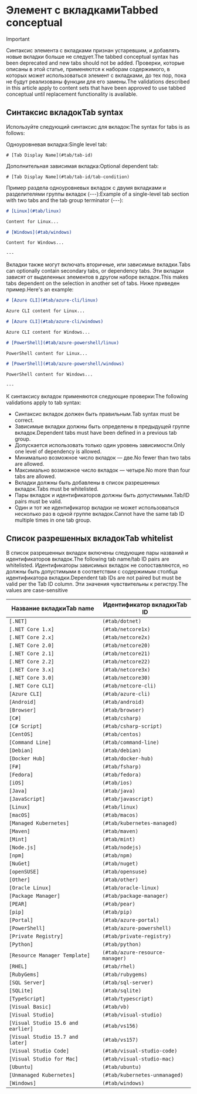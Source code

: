 # <a name="tabbed-conceptual"></a><span data-ttu-id="848e5-101">Элемент с вкладками</span><span class="sxs-lookup"><span data-stu-id="848e5-101">Tabbed conceptual</span></span>

> [!IMPORTANT]
> <span data-ttu-id="848e5-102">Синтаксис элемента с вкладками признан устаревшим, и добавлять новые вкладки больше не следует.</span><span class="sxs-lookup"><span data-stu-id="848e5-102">The tabbed conceptual syntax has been deprecated and new tabs should not be added.</span></span> <span data-ttu-id="848e5-103">Проверки, которые описаны в этой статье, применяются к наборам содержимого, в которых может использоваться элемент с вкладками, до тех пор, пока не будут реализованы функции для его замены.</span><span class="sxs-lookup"><span data-stu-id="848e5-103">The validations described in this article apply to content sets that have been approved to use tabbed conceptual until replacement functionality is available.</span></span>

## <a name="tab-syntax"></a><span data-ttu-id="848e5-104">Синтаксис вкладок</span><span class="sxs-lookup"><span data-stu-id="848e5-104">Tab syntax</span></span>

<span data-ttu-id="848e5-105">Используйте следующий синтаксис для вкладок:</span><span class="sxs-lookup"><span data-stu-id="848e5-105">The syntax for tabs is as follows:</span></span>

<span data-ttu-id="848e5-106">Одноуровневая вкладка:</span><span class="sxs-lookup"><span data-stu-id="848e5-106">Single level tab:</span></span>

`# [Tab Display Name](#tab/tab-id)`

<span data-ttu-id="848e5-107">Дополнительная зависимая вкладка:</span><span class="sxs-lookup"><span data-stu-id="848e5-107">Optional dependent tab:</span></span>

`# [Tab Display Name](#tab/tab-id/tab-condition)`

<span data-ttu-id="848e5-108">Пример раздела одноуровневых вкладок с двумя вкладками и разделителями группы вкладок (---):</span><span class="sxs-lookup"><span data-stu-id="848e5-108">Example of a single-level tab section with two tabs and the tab group terminator (---):</span></span>

```markdown
# [Linux](#tab/linux)

Content for Linux...

# [Windows](#tab/windows)

Content for Windows...

---
```

<span data-ttu-id="848e5-109">Вкладки также могут включать вторичные, или зависимые вкладки.</span><span class="sxs-lookup"><span data-stu-id="848e5-109">Tabs can optionally contain secondary tabs, or dependency tabs.</span></span> <span data-ttu-id="848e5-110">Эти вкладки зависят от выделенных элементов в другом наборе вкладок.</span><span class="sxs-lookup"><span data-stu-id="848e5-110">This makes tabs dependent on the selection in another set of tabs.</span></span> <span data-ttu-id="848e5-111">Ниже приведен пример.</span><span class="sxs-lookup"><span data-stu-id="848e5-111">Here's an example:</span></span>

```markdown
# [Azure CLI](#tab/azure-cli/linux)

Azure CLI content for Linux...

# [Azure CLI](#tab/azure-cli/windows)

Azure CLI content for Windows...

# [PowerShell](#tab/azure-powershell/linux)

PowerShell content for Linux...

# [PowerShell](#tab/azure-powershell/windows)

PowerShell content for Windows...

---
```

<span data-ttu-id="848e5-112">К синтаксису вкладок применяются следующие проверки:</span><span class="sxs-lookup"><span data-stu-id="848e5-112">The following validations apply to tab syntax:</span></span>

- <span data-ttu-id="848e5-113">Синтаксис вкладок должен быть правильным.</span><span class="sxs-lookup"><span data-stu-id="848e5-113">Tab syntax must be correct.</span></span>
- <span data-ttu-id="848e5-114">Зависимые вкладки должны быть определены в предыдущей группе вкладок.</span><span class="sxs-lookup"><span data-stu-id="848e5-114">Dependent tabs must have been defined in a previous tab group.</span></span>
- <span data-ttu-id="848e5-115">Допускается использовать только один уровень зависимости.</span><span class="sxs-lookup"><span data-stu-id="848e5-115">Only one level of dependency is allowed.</span></span>
- <span data-ttu-id="848e5-116">Минимально возможное число вкладок — две.</span><span class="sxs-lookup"><span data-stu-id="848e5-116">No fewer than two tabs are allowed.</span></span>
- <span data-ttu-id="848e5-117">Максимально возможное число вкладок — четыре.</span><span class="sxs-lookup"><span data-stu-id="848e5-117">No more than four tabs are allowed.</span></span>
- <span data-ttu-id="848e5-118">Вкладки должны быть добавлены в список разрешенных вкладок.</span><span class="sxs-lookup"><span data-stu-id="848e5-118">Tabs must be whitelisted.</span></span>
- <span data-ttu-id="848e5-119">Пары вкладок и идентификаторов должны быть допустимыми.</span><span class="sxs-lookup"><span data-stu-id="848e5-119">Tab/ID pairs must be valid.</span></span>
- <span data-ttu-id="848e5-120">Один и тот же идентификатор вкладки не может использоваться несколько раз в одной группе вкладок.</span><span class="sxs-lookup"><span data-stu-id="848e5-120">Cannot have the same tab ID multiple times in one tab group.</span></span>

## <a name="tab-whitelist"></a><span data-ttu-id="848e5-121">Список разрешенных вкладок</span><span class="sxs-lookup"><span data-stu-id="848e5-121">Tab whitelist</span></span>

<span data-ttu-id="848e5-122">В список разрешенных вкладок включены следующие пары названий и идентификаторов вкладок.</span><span class="sxs-lookup"><span data-stu-id="848e5-122">The following tab name/tab ID pairs are whitelisted.</span></span> <span data-ttu-id="848e5-123">Идентификаторы зависимых вкладок не сопоставляются, но должны быть допустимыми в соответствии с содержимым столбца идентификатора вкладки.</span><span class="sxs-lookup"><span data-stu-id="848e5-123">Dependent tab IDs are not paired but must be valid per the Tab ID column.</span></span> <span data-ttu-id="848e5-124">Эти значения чувствительны к регистру.</span><span class="sxs-lookup"><span data-stu-id="848e5-124">The values are case-sensitive</span></span>

|<span data-ttu-id="848e5-125">Название вкладки</span><span class="sxs-lookup"><span data-stu-id="848e5-125">Tab name</span></span>              |<span data-ttu-id="848e5-126">Идентификатор вкладки</span><span class="sxs-lookup"><span data-stu-id="848e5-126">Tab ID</span></span>            |
|----------------------|------------------|
|`[.NET]`              |`(#tab/dotnet)`   |
|`[.NET Core 1.x]`     |`(#tab/netcore1x)`|
|`[.NET Core 2.x]`     |`(#tab/netcore2x)`|
|`[.NET Core 2.0]`     |`(#tab/netcore20)`|
|`[.NET Core 2.1]`     |`(#tab/netcore21)`|
|`[.NET Core 2.2]`     |`(#tab/netcore22)`|
|`[.NET Core 3.x]`     |`(#tab/netcore3x)`|
|`[.NET Core 3.0]`     |`(#tab/netcore30)`|
|`[.NET Core CLI]`     |`(#tab/netcore-cli)`|
|`[Azure CLI]`         |`(#tab/azure-cli)`|
|`[Android]`           |`(#tab/android)`  |
|`[Browser]`           |`(#tab/browser)`  |
|`[C#]`                |`(#tab/csharp)`   |
|`[C# Script]`         |`(#tab/csharp-script)`|
|`[CentOS]`            |`(#tab/centos)`|
|`[Command Line]`      |`(#tab/command-line)`|
|`[Debian]`            |`(#tab/debian)`|
|`[Docker Hub]`        |`(#tab/docker-hub)`|
|`[F#]`                |`(#tab/fsharp)`|
|`[Fedora]`            |`(#tab/fedora)`|
|`[iOS]`               |`(#tab/ios)`      |
|`[Java]`              |`(#tab/java)`|
|`[JavaScript]`        |`(#tab/javascript)`|
|`[Linux]`             |`(#tab/linux)`    |
|`[macOS]`             |`(#tab/macos)`    |
|`[Managed Kubernetes]`|`(#tab/kubernetes-managed)`|
|`[Maven]`             |`(#tab/maven)`|
|`[Mint]`              |`(#tab/mint)`|
|`[Node.js]`           |`(#tab/nodejs)`|
|`[npm]`               |`(#tab/npm)` |
|`[NuGet]`             |`(#tab/nuget)`|
|`[openSUSE]`          |`(#tab/opensuse)`|
|`[Other]`             |`(#tab/other)` |
|`[Oracle Linux]`      |`(#tab/oracle-linux)`|
|`[Package Manager]`   |`(#tab/package-manager)` |
|`[PEAR]`              |`(#tab/pear)`|
|`[pip]`               |`(#tab/pip)`|
|`[Portal]`            |`(#tab/azure-portal)`    |
|`[PowerShell]`        |`(#tab/azure-powershell)`|
|`[Private Registry]`  |`(#tab/private-registry)`|
|`[Python]`            |`(#tab/python)`|
|`[Resource Manager Template]`|`(#tab/azure-resource-manager)`|
|`[RHEL]`              |`(#tab/rhel)`|
|`[RubyGems]`          |`(#tab/rubygems)`|
|`[SQL Server]`        |`(#tab/sql-server)`|
|`[SQLite]`            |`(#tab/sqlite)`|
|`[TypeScript]`        |`(#tab/typescript)`|
|`[Visual Basic]`      |`(#tab/vb)` |
|`[Visual Studio]`     |`(#tab/visual-studio)`|
|`[Visual Studio 15.6 and earlier]`|`(#tab/vs156)`|
|`[Visual Studio 15.7 and later]`  |`(#tab/vs157)`|
|`[Visual Studio Code]`            |`(#tab/visual-studio-code)`|
|`[Visual Studio for Mac]`         |`(#tab/visual-studio-mac)`|
|`[Ubuntu]`                        |`(#tab/ubuntu)`|
|`[Unmanaged Kubernetes]`          |`(#tab/kubernetes-unmanaged)`|
|`[Windows]`   |`(#tab/windows)`   |